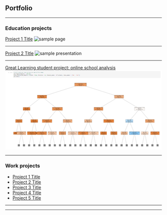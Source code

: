 ## Portfolio

---

### Education projects 

[Project 1 Title](/sample_page)
<img src="images/dummy_thumbnail.jpg?raw=true" alt= "sample page"/>

---
[Project 2 Title](/pdf/sample_presentation.pdf)
<img src="images/dummy_thumbnail.jpg?raw=true" alt= "sample presentation"/>

---
[Great Learning student project: online school analysis](/gl/Learner2B-2BCode2B-2BCustomers%252BPrediction.html)
<img src="images/extraalearn_front.png?raw=true" alt= "ExtraaLearn Analysis"/>

---

### Work projects

- [Project 1 Title](http://example.com/)
- [Project 2 Title](http://example.com/)
- [Project 3 Title](http://example.com/)
- [Project 4 Title](http://example.com/)
- [Project 5 Title](http://example.com/)

---

---

